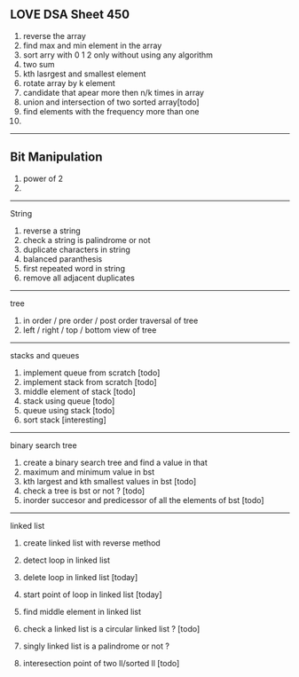 LOVE DSA Sheet 450
-------------------------------------------
1. reverse the array
2. find max and min element in the array
3. sort arry with 0 1 2 only without using any algorithm
4. two sum
5. kth lasrgest and smallest element
6. rotate array by k element
7. candidate that apear more then n/k times in array
8. union and intersection of two sorted array[todo]
9. find elements with the frequency more than one
10. 
-------------------------------------------------------
Bit Manipulation
-----------------
1. power of 2
2.
---------------------------
String
1. reverse a string 
2. check a string is palindrome or not
3. duplicate characters in string
4. balanced paranthesis
5. first repeated word in string
6. remove all adjacent duplicates
---------------------------------
tree
1. in order / pre order / post order traversal of tree
2. left / right / top / bottom view of tree
-----------------------
stacks and queues
1. implement queue from scratch [todo]
2. implement stack from scratch [todo]
3. middle element of stack [todo]
4. stack using queue [todo]
5. queue using stack [todo]
6. sort stack [interesting]
-------------------------------
binary search tree
1. create a binary search tree and find a value in that
2. maximum and minimum value in bst
3. kth largest and kth smallest values in bst [todo]
4. check a tree is bst or not ? [todo]
5. inorder succesor and predicessor of all the elements of bst [todo]
-----------------------------------------
linked list
1.  create linked list with reverse method 
2.  detect loop in linked list 
3.  delete loop in linked list [today]
4.  start point of loop in linked list [today]
5.  find middle element in linked list 

6.  check a linked list is a circular linked list ? [todo]
7.  singly linked list is a palindrome or not ? 
8.  interesection point of two ll/sorted ll [todo]
